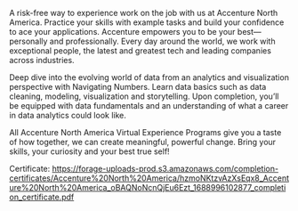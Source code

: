 A risk-free way to experience work on the job with us at Accenture North America. Practice your skills with example tasks and build your confidence to ace your applications.
Accenture empowers you to be your best—personally and professionally. Every day around the world, we work with exceptional people, the latest and greatest tech and leading companies across industries.

Deep dive into the evolving world of data from an analytics and visualization perspective with Navigating Numbers. Learn data basics such as data cleaning, modeling, visualization and storytelling. Upon completion, you’ll be equipped with data fundamentals and an understanding of what a career in data analytics could look like.

All Accenture North America Virtual Experience Programs give you a taste of how together, we can create meaningful, powerful change. Bring your skills, your curiosity and your best true self!

Certificate: https://forage-uploads-prod.s3.amazonaws.com/completion-certificates/Accenture%20North%20America/hzmoNKtzvAzXsEqx8_Accenture%20North%20America_oBAQNoNcnQjEu6Ezt_1688996102877_completion_certificate.pdf